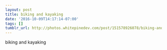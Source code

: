 ```yaml
---
layout: post
title: biking and kayaking
date: '2016-10-09T14:17:14-07:00'
tags: []
tumblr_url: http://photos.whitepinedev.com/post/151578926078/biking-and-kayaking
---
```

biking and kayaking
